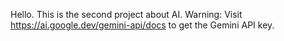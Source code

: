 Hello. This is the second project about AI.
Warning: Visit https://ai.google.dev/gemini-api/docs to get the Gemini API key.
